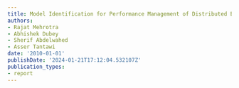 ```yaml
---
title: Model Identification for Performance Management of Distributed Enterprise Systems
authors:
- Rajat Mehrotra
- Abhishek Dubey
- Sherif Abdelwahed
- Asser Tantawi
date: '2010-01-01'
publishDate: '2024-01-21T17:12:04.532107Z'
publication_types:
- report
---
```

